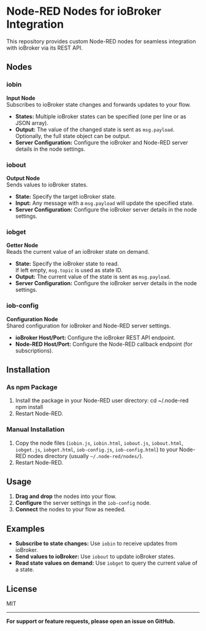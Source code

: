 # Node-RED Nodes for ioBroker Integration

This repository provides custom Node-RED nodes for seamless integration with ioBroker via its REST API.

## Nodes

### iobin
**Input Node**  
Subscribes to ioBroker state changes and forwards updates to your flow.

- **States:** Multiple ioBroker states can be specified (one per line or as JSON array).
- **Output:** The value of the changed state is sent as `msg.payload`.  
  Optionally, the full state object can be output.
- **Server Configuration:** Configure the ioBroker and Node-RED server details in the node settings.

### iobout
**Output Node**  
Sends values to ioBroker states.

- **State:** Specify the target ioBroker state.
- **Input:** Any message with a `msg.payload` will update the specified state.
- **Server Configuration:** Configure the ioBroker server details in the node settings.

### iobget
**Getter Node**  
Reads the current value of an ioBroker state on demand.

- **State:** Specify the ioBroker state to read.  
  If left empty, `msg.topic` is used as state ID.
- **Output:** The current value of the state is sent as `msg.payload`.
- **Server Configuration:** Configure the ioBroker server details in the node settings.

### iob-config
**Configuration Node**  
Shared configuration for ioBroker and Node-RED server settings.

- **ioBroker Host/Port:** Configure the ioBroker REST API endpoint.
- **Node-RED Host/Port:** Configure the Node-RED callback endpoint (for subscriptions).

## Installation

### As npm Package

1. Install the package in your Node-RED user directory:
cd ~/.node-red
npm install <your-package-name>
2. Restart Node-RED.

### Manual Installation

1. Copy the node files (`iobin.js`, `iobin.html`, `iobout.js`, `iobout.html`, `iobget.js`, `iobget.html`, `iob-config.js`, `iob-config.html`) to your Node-RED nodes directory (usually `~/.node-red/nodes/`).
2. Restart Node-RED.

## Usage

1. **Drag and drop** the nodes into your flow.
2. **Configure** the server settings in the `iob-config` node.
3. **Connect** the nodes to your flow as needed.

## Examples

- **Subscribe to state changes:** Use `iobin` to receive updates from ioBroker.
- **Send values to ioBroker:** Use `iobout` to update ioBroker states.
- **Read state values on demand:** Use `iobget` to query the current value of a state.

## License

MIT

---

**For support or feature requests, please open an issue on GitHub.**

